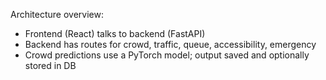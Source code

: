 Architecture overview:
- Frontend (React) talks to backend (FastAPI)
- Backend has routes for crowd, traffic, queue, accessibility, emergency
- Crowd predictions use a PyTorch model; output saved and optionally stored in DB